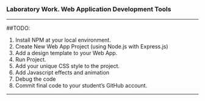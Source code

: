 ### Laboratory Work. Web Application Development Tools
 --------------------------------
 ##TODO:
1. Install NPM at your local environment.
 2. Create New Web App Project (using Node.js with Express.js)
 3. Add a design template to your Web App.
 4. Run Project.
 5. Add your unique CSS style to the project.
 6. Add Javascript effects and animation
 7. Debug the code
 8. Commit final code to your student’s GitHub account.

 --------------------------------
